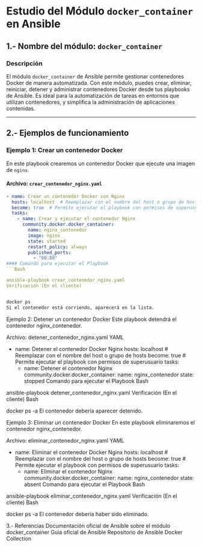 # Estudio del Módulo `docker_container` en Ansible

## 1.- Nombre del módulo: `docker_container`

### Descripción

El módulo `docker_container` de Ansible permite gestionar contenedores Docker de manera automatizada. Con este módulo, puedes crear, eliminar, reiniciar, detener y administrar contenedores Docker desde tus playbooks de Ansible. Es ideal para la automatización de tareas en entornos que utilizan contenedores, y simplifica la administración de aplicaciones contenidas.

---

## 2.- Ejemplos de funcionamiento

### Ejemplo 1: Crear un contenedor Docker

En este playbook crearemos un contenedor Docker que ejecute una imagen de `nginx`.

#### Archivo: `crear_contenedor_nginx.yaml`

```yaml
- name: Crear un contenedor Docker con Nginx
  hosts: localhost  # Reemplazar con el nombre del host o grupo de hosts
  become: true  # Permite ejecutar el playbook con permisos de superusuario
  tasks:
    - name: Crear y ejecutar el contenedor Nginx
      community.docker.docker_container:
        name: nginx_contenedor
        image: nginx
        state: started
        restart_policy: always
        published_ports:
          - "80:80"
#### Comando para ejecutar el Playbook
```Bash

ansible-playbook crear_contenedor_nginx.yaml
Verificación (En el cliente)
```
```Bash

docker ps
Si el contenedor está corriendo, aparecerá en la lista.
```
Ejemplo 2: Detener un contenedor Docker
Este playbook detendrá el contenedor nginx_contenedor.

Archivo: detener_contenedor_nginx.yaml
YAML

- name: Detener el contenedor Docker Nginx
  hosts: localhost  # Reemplazar con el nombre del host o grupo de hosts
  become: true  # Permite ejecutar el playbook con permisos de superusuario
  tasks:
    - name: Detener el contenedor Nginx
      community.docker.docker_container:
        name: nginx_contenedor
        state: stopped
Comando para ejecutar el Playbook
Bash

ansible-playbook detener_contenedor_nginx.yaml
Verificación (En el cliente)
Bash

docker ps -a
El contenedor debería aparecer detenido.

Ejemplo 3: Eliminar un contenedor Docker
En este playbook eliminaremos el contenedor nginx_contenedor.

Archivo: eliminar_contenedor_nginx.yaml
YAML

- name: Eliminar el contenedor Docker Nginx
  hosts: localhost  # Reemplazar con el nombre del host o grupo de hosts
  become: true  # Permite ejecutar el playbook con permisos de superusuario
  tasks:
    - name: Eliminar el contenedor Nginx
      community.docker.docker_container:
        name: nginx_contenedor
        state: absent
Comando para ejecutar el Playbook
Bash

ansible-playbook eliminar_contenedor_nginx.yaml
Verificación (En el cliente)
Bash

docker ps -a
El contenedor debería haber sido eliminado.

3.- Referencias
Documentación oficial de Ansible sobre el módulo docker_container
Guía oficial de Ansible
Repositorio de Ansible Docker Collection
<!-- end list -->

